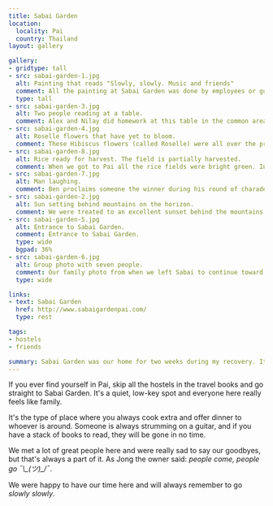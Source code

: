 ```yaml
---
title: Sabai Garden
location:
  locality: Pai
  country: Thailand
layout: gallery

gallery:
- gridtype: tall
- src: sabai-garden-1.jpg
  alt: Painting that reads "Slowly, slowly. Music and friends"
  comment: All the painting at Sabai Garden was done by employees or guests, and we were encouraged to help out if we felt like it! 
  type: tall
- src: sabai-garden-3.jpg
  alt: Two people reading at a table.
  comment: Alex and Nilay did homework at this table in the common area. Sometimes :)
- src: sabai-garden-4.jpg
  alt: Roselle flowers that have yet to bloom.
  comment: These Hibiscus flowers (called Roselle) were all over the property. Occasionally they would be gathered, dried, and turned into fresh tea.
- src: sabai-garden-8.jpg
  alt: Rice ready for harvest. The field is partially harvested.
  comment: When we got to Pai all the rice fields were bright green. In the few weeks we were there it became harvest time. It was fun to watch the progress.
- src: sabai-garden-7.jpg
  alt: Man laughing.
  comment: Ben proclaims someone the winner during his round of charades.
- src: sabai-garden-2.jpg
  alt: Sun setting behind mountains on the horizon.
  comment: We were treated to an excellent sunset behind the mountains most days. It was one of the few things I limped around to see during my hardest recovery days.
- src: sabai-garden-5.jpg
  alt: Entrance to Sabai Garden.
  comment: Entrance to Sabai Garden.
  type: wide
  bgpad: 36%
- src: sabai-garden-6.jpg
  alt: Group photo with seven people.
  comment: Our family photo from when we left Sabai to continue toward Vietnam. From the left — Alex, Nilay, Karin, me, Taila, Ben, Cienna.
  type: wide

links:
- text: Sabai Garden
  href: http://www.sabaigardenpai.com/
  type: rest

tags:
- hostels
- friends

summary: Sabai Garden was our home for two weeks during my recovery. It was such a peaceful, relaxing place filled with lovely people.
---
```


If you ever find yourself in Pai, skip all the hostels in the travel books and go straight to Sabai Garden. It's a quiet, low-key spot and everyone here really feels like family.

It's the type of place where you always cook extra and offer dinner to whoever is around. Someone is always strumming on a guitar, and if you have a stack of books to read, they will be gone in no time.

We met a lot of great people here and were really sad to say our goodbyes, but that's always a part of it. As Jong the owner said: <em>people come, people go ¯\\\_(ツ)\_/¯</em>.

We were happy to have our time here and will always remember to go _slowly slowly_.
